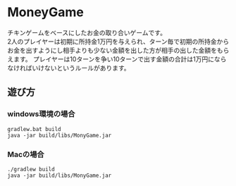 # MoneyGame
チキンゲームをベースにしたお金の取り合いゲームです。    
2人のプレイヤーは初期に所持金1万円を与えられ、ターン毎で初期の所持金からお金を出すようにし相手よりも少ない金額を出した方が相手の出した金額をもらえます。
プレイヤーは10ターンを争い10ターンで出す金額の合計は1万円にならなければいけないというルールがあります。

## 遊び方
### windows環境の場合
```
gradlew.bat build
java -jar build/libs/MonyGame.jar
```

### Macの場合
```
./gradlew build
java -jar build/libs/MonyGame.jar
```